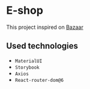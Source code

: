 # E-shop

This project inspired on [Bazaar](<https://bazar-react.vercel.app/>)

## Used technologies

- `MaterialUI`
- `Storybook`
- `Axios`
- `React-router-dom@6`
